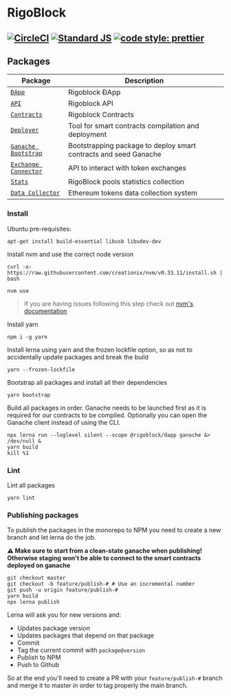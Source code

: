 # RigoBlock
[![CircleCI](https://circleci.com/gh/RigoBlock/rigoblock-monorepo/tree/master.svg?style=shield&circle-token=8a3a97d8673b72dacc5efb04a10492ce473e9afb)](https://circleci.com/gh/RigoBlock/rigoblock-monorepo/tree/master)
[![Standard JS](https://img.shields.io/badge/code_style-standard-brightgreen.svg)](https://standardjs.com)
[![code style: prettier](https://img.shields.io/badge/code_style-prettier-ff69b4.svg)](https://github.com/prettier/prettier)
---

## Packages

| Package| Description|
| - | - |
| [`ĐApp`](/packages/dapp)                  | Rigoblock ĐApp                                                     |
| [`API`](/packages/api)                    | Rigoblock API               |
| [`Contracts`](/packages/contracts)          | Rigoblock Contracts                                                 |
| [`Deployer`](/packages/deployer)          | Tool for smart contracts compilation and deployment                                       |
| [`Ganache Bootstrap`](/packages/ganache-bootstrap)  | Bootstrapping package to deploy smart contracts and seed Ganache |
| [`Exchange Connector`](/packages/stats)  | API to interact with token exchanges |
| [`Stats`](/packages/stats)  | RigoBlock pools statistics collection |
| [`Data Collector`](/packages/stats)  | Ethereum tokens data collection system |


### Install

Ubuntu pre-requisites:
```
apt-get install build-essential libusb libudev-dev
```

Install nvm and use the correct node version
```
curl -o- https://raw.githubusercontent.com/creationix/nvm/v0.33.11/install.sh | bash

nvm use
```
> If you are having issues following this step check out [nvm's documentation](https://github.com/creationix/nvm/blob/master/README.md)


Install yarn
```
npm i -g yarn
```

Install lerna using yarn and the frozen lockfile option, so as not to accidentally update packages and break the build
```
yarn --frozen-lockfile
```

Bootstrap all packages and install all their dependencies
```
yarn bootstrap
```
Build all packages in order. Ganache needs to be launched first as it is required for our contracts to be compiled. Optionally you can open the Ganache client instead of using the CLI.
```
npx lerna run --loglevel silent --scope @rigoblock/dapp ganache &> /dev/null &
yarn build
kill %1
```

### Lint

Lint all packages

```
yarn lint
```

### Publishing packages

To publish the packages in the monorepo to NPM you need to create a new branch and let lerna do the job.

**:warning: Make sure to start from a clean-state ganache when publishing! Otherwise staging won't be able to connect to the smart contracts deployed on ganache**

```
git checkout master
git checkout -b feature/publish-# # Use an incremental number
git push -u origin feature/publish-#
yarn build
npx lerna publish
```

Lerna will ask you for new versions and:
- Updates package version
- Updates packages that depend on that package
- Commit
- Tag the current commit with `package@version`
- Publish to NPM
- Push to Github

So at the end you'll need to create a PR with your `feature/publish-#` branch and merge it to master in order to tag properly the main branch.
